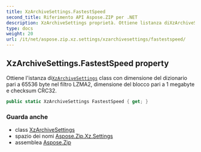 ```yaml
---
title: XzArchiveSettings.FastestSpeed
second_title: Riferimento API Aspose.ZIP per .NET
description: XzArchiveSettings proprietà. Ottiene listanza diXzArchiveSettings class con dimensione del dizionario pari a 65536 byte nel filtro LZMA2 dimensione del blocco pari a 1 megabyte e checksum CRC32.
type: docs
weight: 20
url: /it/net/aspose.zip.xz.settings/xzarchivesettings/fastestspeed/
---
```

## XzArchiveSettings.FastestSpeed property

Ottiene l'istanza di[`XzArchiveSettings`](../) class con dimensione del dizionario pari a 65536 byte nel filtro LZMA2, dimensione del blocco pari a 1 megabyte e checksum CRC32.

```csharp
public static XzArchiveSettings FastestSpeed { get; }
```

### Guarda anche

* class [XzArchiveSettings](../)
* spazio dei nomi [Aspose.Zip.Xz.Settings](../../xzarchivesettings/)
* assemblea [Aspose.Zip](../../../)


